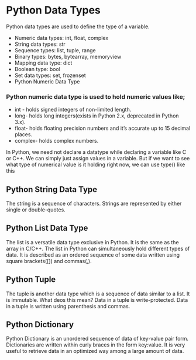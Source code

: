 # Python Data Types

Python data types are used to define the type of a variable.

- Numeric data types: int, float, complex
- String data types: str
- Sequence types: list, tuple, range
- Binary types: bytes, bytearray, memoryview
- Mapping data type: dict
- Boolean type: bool
- Set data types: set, frozenset
- Python Numeric Data Type

### Python numeric data type is used to hold numeric values like;

- int - holds signed integers of non-limited length.
- long- holds long integers(exists in Python 2.x, deprecated in Python 3.x).
- float- holds floating precision numbers and it’s accurate up to 15 decimal places.
- complex- holds complex numbers.

In Python, we need not declare a datatype while declaring a variable like C or C++. We can simply just assign values in a variable. But if we want to see what type of numerical value is it holding right now, we can use type() like this

## Python String Data Type

The string is a sequence of characters.
Strings are represented by either single or double-quotes.

## Python List Data Type

The list is a versatile data type exclusive in Python. It is the same as the array in C/C++.
The list in Python can simultaneously hold different types of data.
It is described as an ordered sequence of some data written using square brackets([]) and commas(,).

## Python Tuple

The tuple is another data type which is a sequence of data similar to a list.
It is immutable. What deos this mean? Data in a tuple is write-protected.
Data in a tuple is written using parenthesis and commas.

## Python Dictionary

Python Dictionary is an unordered sequence of data of key-value pair form.
Dictionaries are written within curly braces in the form key:value.
It is very useful to retrieve data in an optimized way among a large amount of data.

